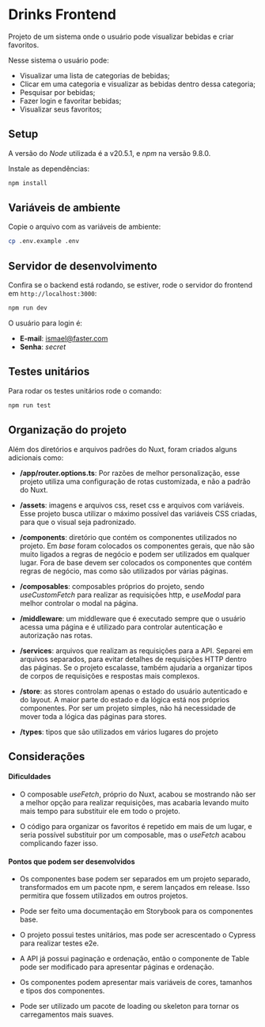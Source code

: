 # Drinks Frontend

Projeto de um sistema onde o usuário pode visualizar bebidas e criar favoritos.

Nesse sistema o usuário pode:

- Visualizar uma lista de categorias de bebidas;
- Clicar em uma categoria e visualizar as bebidas dentro dessa categoria;
- Pesquisar por bebidas;
- Fazer login e favoritar bebidas;
- Visualizar seus favoritos;

## Setup

A versão do *Node* utilizada é a v20.5.1, e *npm* na versão 9.8.0.

Instale as dependências:

```bash
npm install
```

## Variáveis de ambiente

Copie o arquivo com as variáveis de ambiente:

```bash
cp .env.example .env
```

## Servidor de desenvolvimento

Confira se o backend está rodando, se estiver, rode o servidor do frontend em `http://localhost:3000`:

```bash
npm run dev
```

O usuário para login é:

- **E-mail**: ismael@faster.com
- **Senha**: *secret*

## Testes unitários

Para rodar os testes unitários rode o comando:

```bash
npm run test
```

## Organização do projeto

Além dos diretórios e arquivos padrões do Nuxt, foram criados alguns adicionais como:

- **/app/router.options.ts**: Por razões de melhor personalização, esse projeto utiliza uma configuração de rotas customizada, e não a padrão do Nuxt.

- **/assets**: imagens e arquivos css, reset css e arquivos com variáveis. Esse projeto busca utilizar o máximo possível das variáveis CSS criadas, para que o visual seja padronizado.

- **/components**: diretório que contém os componentes utilizados no projeto. Em *base* foram colocados os componentes gerais, que não são muito ligados a regras de negócio e podem ser utilizados em qualquer lugar. Fora de base devem ser colocados os componentes que contém regras de negócio, mas como são utilizados por várias páginas.

- **/composables**: composables próprios do projeto, sendo *useCustomFetch* para realizar as requisições http, e *useModal* para melhor controlar o modal na página.

- **/middleware**: um middleware que é executado sempre que o usuário acessa uma página e é utilizado para controlar autenticação e autorização nas rotas.

- **/services**: arquivos que realizam as requisições para a API. Separei em arquivos separados, para evitar detalhes de requisições HTTP dentro das páginas. Se o projeto escalasse, também ajudaria a organizar tipos de corpos de requisições e respostas mais complexos.

- **/store**: as stores controlam apenas o estado do usuário autenticado e do layout. A maior parte do estado e da lógica está nos próprios componentes. Por ser um projeto simples, não há necessidade de mover toda a lógica das páginas para stores.

- **/types**: tipos que são utilizados em vários lugares do projeto

## Considerações

#### Dificuldades

- O composable *useFetch*, próprio do Nuxt, acabou se mostrando não ser a melhor opção para realizar requisições, mas acabaria levando muito mais tempo para substituir ele em todo o projeto.

- O código para organizar os favoritos é repetido em mais de um lugar, e seria possível substituir por um composable, mas o *useFetch* acabou complicando fazer isso.

#### Pontos que podem ser desenvolvidos

- Os componentes base podem ser separados em um projeto separado, transformados em um pacote npm, e serem lançados em release. Isso permitira que fossem utilizados em outros projetos.

- Pode ser feito uma documentação em Storybook para os componentes base.

- O projeto possui testes unitários, mas pode ser acrescentado o Cypress para realizar testes e2e.

- A API já possui paginação e ordenação, então o componente de Table pode ser modificado para apresentar páginas e ordenação.

- Os componentes podem apresentar mais variáveis de cores, tamanhos e tipos dos componentes.

- Pode ser utilizado um pacote de loading ou skeleton para tornar os carregamentos mais suaves.